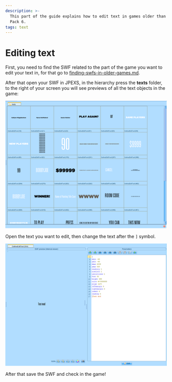 ```yaml
---
description: >-
  This part of the guide explains how to edit text in games older than Party
  Pack 6.
tags: text
---
```


# Editing text

First, you need to find the SWF related to the part of the game you want to edit your text in, for that go to [finding-swfs-in-older-games.md](finding-swfs-in-older-games.md "mention").

After that open your SWF in JPEXS, in the hierarchy press the **texts** folder, to the right of your screen you will see previews of all the text objects in the game:

![](/assets/image_(8).png)

Open the text you want to edit, then change the text after the `]` symbol.

![](/assets/image_(9).png)

After that save the SWF and check in the game!
